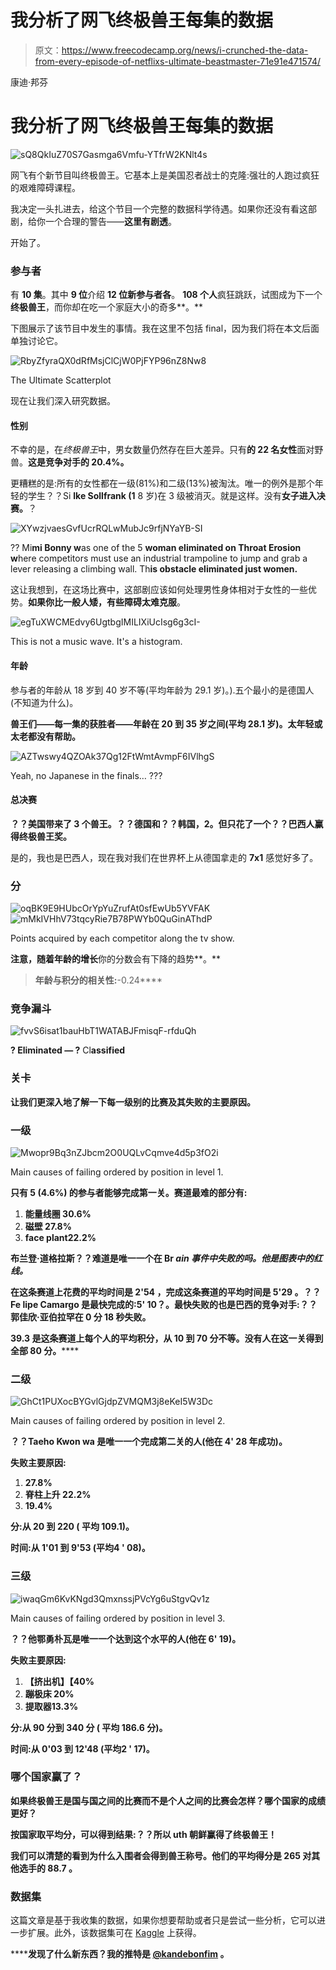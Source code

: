 # 我分析了网飞终极兽王每集的数据

> 原文：<https://www.freecodecamp.org/news/i-crunched-the-data-from-every-episode-of-netflixs-ultimate-beastmaster-71e91e471574/>

康迪·邦芬

# 我分析了网飞终极兽王每集的数据

![sQ8QkIuZ70S7Gasmga6Vmfu-YTfrW2KNlt4s](img/b93ef26e60128432b7a05b891d51bdf3.png)

网飞有个新节目叫终极兽王。它基本上是美国忍者战士的克隆:强壮的人跑过疯狂的艰难障碍课程。

我决定一头扎进去，给这个节目一个完整的数据科学待遇。如果你还没有看这部剧，给你一个合理的警告——**这里有剧透**。

开始了。

### 参与者

有 **10 集**。其中 **9 位**介绍 **12 位新参与者各**。 **108 个人**疯狂跳跃，试图成为下一个**终极兽王**，而你却在吃一个家庭大小的奇多**。**

下图展示了该节目中发生的事情。我在这里不包括 final，因为我们将在本文后面单独讨论它。

![RbyZfyraQX0dRfMsjClCjW0PjFYP96nZ8Nw8](img/ad7eada7cdf8a56f8e9560a29087f28d.png)

The Ultimate Scatterplot

现在让我们深入研究数据。

#### 性别

不幸的是，在*终极兽王*中，男女数量仍然存在巨大差异。只有**的 22 名女性**面对野兽。**这是竞争对手的 20.4%。**

更糟糕的是:所有的女性都在一级(81%)和二级(13%)被淘汰。唯一的例外是那个年轻的学生？？Si **lke Sollfrank (1** 8 岁)在 3 级被消灭。就是这样。没有**女子进入决赛。**？

![XYwzjvaesGvfUcrRQLwMubJc9rfjNYaYB-SI](img/78400aa7ab90e579a387dbe1aceabca3.png)

?? Mi**mi Bonny w**as one of the 5 **woman eliminated on Throat Erosion w**here competitors must use an industrial trampoline to jump and grab a lever releasing a climbing wall. Th**is obstacle eliminated just women.**

这让我想到，在这场比赛中，这部剧应该如何处理男性身体相对于女性的一些优势。**如果你比一般人矮，有些障碍太难克服**。

![egTuXWCMEdvy6UgtbgIMILIXiUcIsg6g3cI-](img/6247dfb890e5c7c1dc7c331b228dc8bd.png)

This is not a music wave. It's a histogram.

#### **年龄**

参与者的年龄从 18 岁到 40 岁不等(平均年龄为 29.1 岁)。).五个最小的是德国人(不知道为什么)。

**兽王们——每一集的获胜者——年龄在 **20 到 35 岁之间**(平均 28.1 岁)。太年轻或太老都没有帮助。**

![AZTwswy4QZOAk37Qg12FtWmtAvmpF6IVlhgS](img/98af42d30b6f3cf244c50325dbaea5c2.png)

Yeah, no Japanese in the finals… ???

#### **总决赛**

**？？美国带来了 3 个兽王。？？德国和？？韩国，2。但只花了一个？？巴西人赢得终极兽王奖。**

是的，我也是巴西人，现在我对我们在世界杯上从德国拿走的 **7x1** 感觉好多了。

### **分**

![oqBK9E9HUbcOrYpYuZrufAt0sfEwUb5YVFAK](img/5075923d9c5fa52996ba5a2f73e3da1e.png)![mMkIVHhV73tqcyRie7B78PWYb0QuGinAThdP](img/1ab61fd157d61e2a46c91d4a1ebc801a.png)

Points acquired by each competitor along the tv show.

**注意，随着年龄的增长**你的分数会有下降的趋势**。**

> **年龄与积分的相关性:**-0.24****

### ****竞争漏斗****

![fvvS6isat1bauHbT1WATABJFmisqF-rfduQh](img/331748e3e8ddce7308462cb5906750e9.png)

**? Eliminated — ?** Cl**assified**

### ****关卡****

****让我们更深入地了解一下每一级别的比赛及其失败的主要原因。****

### ****一级****

![Mwopr9Bq3nZJbcm2O0UQLvCqmve4d5p3fO2i](img/99b159588169d68ff10ab06f71316f32.png)

Main causes of failing ordered by position in level 1.

****只有 **5** **(4.6%)** 的参与者能够完成第一关。赛道最难的部分有:****

1.  ******能量线圈** 30.6%****
2.  ******磁壁** 27.8%****
3.  ******face plant**22.2%****

******布兰登·道格拉斯？？难道**是唯一一个在 Br *ain 事件中失败的吗。他是图表中的红线。*****

****在这条赛道上花费的平均时间是 **2'54** ，完成这条赛道的平均时间是 **5'29** 。？？Fe **lipe Camargo 是**最快完成的:5' **10？。最快失败的也是巴西的竞争对手:？？郭佳欣·亚伯拉罕在 0 分 18 秒失败。******

********39.3** 是这条赛道上每个人的平均积分，从 10 到 70** 分不等**。没有人在这一关得到全部 80 分。******

### ****二级****

![GhCt1PUXocBYGvlGjdpZVMQM3j8eKeI5W3Dc](img/b8f458ecbc45581e9bc20ed09dafb79b.png)

Main causes of failing ordered by position in level 2.

******？？Taeho Kwon wa** 是唯一一个完成第二关的人(他在 4' **28 年成功)。******

****失败主要原因:****

1.  ******27.8%******
2.  ********脊柱上升** 22.2%******
3.  ******19.4%******

********分**:从 **20 到 220** ( **平均 109.1**)。******

******时间:**从 **1'01 到 9'53** (平均**4 ' 08**)。****

### ******三级******

![iwaqGm6KvKNgd3QmxnssjPVcYg6uStgvQv1z](img/2829ea9c1e674ca1fcacfef8c45d7e3c.png)

Main causes of failing ordered by position in level 3.

****？？他**鄂勇朴瓦**是唯一一个达到这个水平的人(他在 6' **19)。******

****失败主要原因:****

1.  ******【挤出机】**【40%****
2.  ******蹦极床** 20%****
3.  ******提取器**13.3%****

******分**:从 **90 分到 340 分** ( **平均 186.6 分**)。****

******时间:**从 **0'03 到 12'48** (平均**2 ' 17**)。****

### ****哪个国家赢了？****

****如果终极兽王是国与国之间的比赛而不是个人之间的比赛会怎样？哪个国家的成绩更好？****

****按国家取平均分，可以得到结果:？？所以 **uth 朝鲜赢得了终极兽王！******

******我们可以清楚的看到为什么入围者会得到兽王称号。他们的平均得分是 **265** 对其他选手的 **88.7** 。******

### ****数据集****

这篇文章是基于我收集的数据，如果你想要帮助或者只是尝试一些分析，它可以进一步扩展。此外，该数据集可在 [Kaggle](https://www.kaggle.com/kandebonfim/ultimate-beastmaster) 上获得。

******发现了什么新东西？**我的推特是 [@kandebonfim](https://twitter.com/kandebonfim) 。****